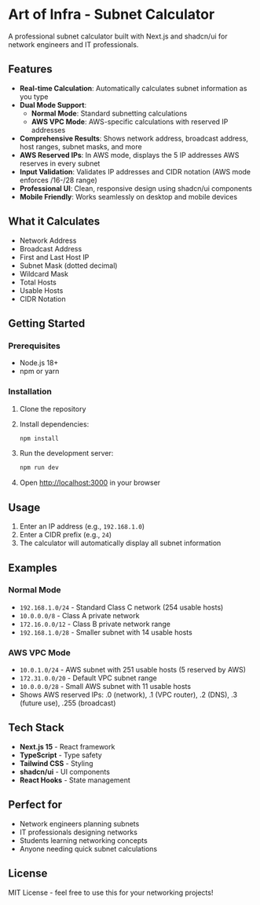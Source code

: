 # Art of Infra - Subnet Calculator

A professional subnet calculator built with Next.js and shadcn/ui for network engineers and IT professionals.

## Features

- **Real-time Calculation**: Automatically calculates subnet information as you type
- **Dual Mode Support**:
  - **Normal Mode**: Standard subnetting calculations
  - **AWS VPC Mode**: AWS-specific calculations with reserved IP addresses
- **Comprehensive Results**: Shows network address, broadcast address, host ranges, subnet masks, and more
- **AWS Reserved IPs**: In AWS mode, displays the 5 IP addresses AWS reserves in every subnet
- **Input Validation**: Validates IP addresses and CIDR notation (AWS mode enforces /16-/28 range)
- **Professional UI**: Clean, responsive design using shadcn/ui components
- **Mobile Friendly**: Works seamlessly on desktop and mobile devices

## What it Calculates

- Network Address
- Broadcast Address
- First and Last Host IP
- Subnet Mask (dotted decimal)
- Wildcard Mask
- Total Hosts
- Usable Hosts
- CIDR Notation

## Getting Started

### Prerequisites

- Node.js 18+
- npm or yarn

### Installation

1. Clone the repository
2. Install dependencies:

   ```bash
   npm install
   ```

3. Run the development server:

   ```bash
   npm run dev
   ```

4. Open [http://localhost:3000](http://localhost:3000) in your browser

## Usage

1. Enter an IP address (e.g., `192.168.1.0`)
2. Enter a CIDR prefix (e.g., `24`)
3. The calculator will automatically display all subnet information

## Examples

### Normal Mode

- `192.168.1.0/24` - Standard Class C network (254 usable hosts)
- `10.0.0.0/8` - Class A private network
- `172.16.0.0/12` - Class B private network range
- `192.168.1.0/28` - Smaller subnet with 14 usable hosts

### AWS VPC Mode

- `10.0.1.0/24` - AWS subnet with 251 usable hosts (5 reserved by AWS)
- `172.31.0.0/20` - Default VPC subnet range
- `10.0.0.0/28` - Small AWS subnet with 11 usable hosts
- Shows AWS reserved IPs: .0 (network), .1 (VPC router), .2 (DNS), .3 (future use), .255 (broadcast)

## Tech Stack

- **Next.js 15** - React framework
- **TypeScript** - Type safety
- **Tailwind CSS** - Styling
- **shadcn/ui** - UI components
- **React Hooks** - State management

## Perfect for

- Network engineers planning subnets
- IT professionals designing networks
- Students learning networking concepts
- Anyone needing quick subnet calculations

## License

MIT License - feel free to use this for your networking projects!

